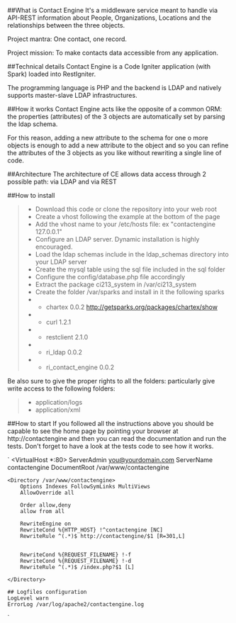 ##What is Contact Engine
It's a middleware service meant to handle via API-REST information about People, Organizations, Locations and the relationships between the three objects.

Project mantra: One contact, one record.

Project mission: To make contacts data accessible from any application.

##Technical details
Contact Engine is a Code Igniter application (with Spark) loaded into RestIgniter.

The programming language is PHP and the backend is LDAP and natively supports master-slave LDAP infrastructures.

##How it works
Contact Engine acts like the opposite of a common ORM: the properties (attributes) of the 3 objects are automatically set by parsing the ldap schema. 

For this reason, adding a new attribute to the schema for one o more objects is enough to add a new attribute to the object and so
you can refine the attributes of the 3 objects as you like without rewriting a single line of code.

##Architecture
The architecture of CE allows data access through 2 possible path: via LDAP and via REST 

##How to install
> * Download this code or clone the repository into your web root
> * Create a vhost following the example at the bottom of the page
> * Add the vhost name to your /etc/hosts file: ex "contactengine 127.0.0.1" 
> * Configure an LDAP server. Dynamic installation is highly encouraged.
> * Load the ldap schemas include in the ldap_schemas directory into your LDAP server
> * Create the mysql table using the sql file included in the sql folder
> * Configure the config/database.php file accordingly
> * Extract the package ci213_system in /var/ci213_system
> * Create the folder /var/sparks and install in it the following sparks
> * * chartex 0.0.2 http://getsparks.org/packages/chartex/show
> * * curl 1.2.1
> * * restclient 2.1.0
> * * ri_ldap 0.0.2
> * * ri_contact_engine 0.0.2

Be also sure to give the proper rights to all the folders: particularly give write access to the following folders:
> * application/logs
> * application/xml

##How to start
If you followed all the instructions above you should be capable to see the home page by pointing your browser at http://contactengine 
and then you can read the documentation and run the tests. Don't forget to have a look at the tests code to see how it works. 

`
<VirtualHost *:80>
	ServerAdmin you@yourdomain.com
	ServerName contactengine
	DocumentRoot /var/www/contactengine

	<Directory /var/www/contactengine>
		Options Indexes FollowSymLinks MultiViews
		AllowOverride all

		Order allow,deny
		allow from all

        RewriteEngine on
        RewriteCond %{HTTP_HOST} !^contactengine [NC]
        RewriteRule ^(.*)$ http://contactengine/$1 [R=301,L]


        RewriteCond %{REQUEST_FILENAME} !-f
        RewriteCond %{REQUEST_FILENAME} !-d
        RewriteRule ^(.*)$ /index.php?$1 [L]	

	</Directory>

	## Logfiles configuration
	LogLevel warn
	ErrorLog /var/log/apache2/contactengine.log
</VirtualHost>
`
